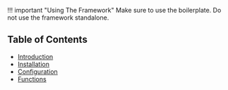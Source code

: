 !!! important "Using The Framework"
    Make sure to use the boilerplate. Do not use the framework standalone.

## Table of Contents

- [Introduction](index.md)
- [Installation](getting-started/installation.md)
- [Configuration](getting-started/configuration.md)
- [Functions](api/functions.md)
